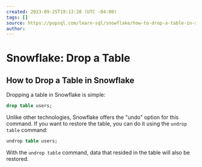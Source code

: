 ```yaml
---
created: 2023-09-25T19:13:28 (UTC -04:00)
tags: []
source: https://popsql.com/learn-sql/snowflake/how-to-drop-a-table-in-snowflake
author: 
---
```


# Snowflake: Drop a Table 

## How to Drop a Table in Snowflake

Dropping a table in Snowflake is simple:

```sql
drop table users;
```

Unlike other technologies, Snowflake offers the "undo" option for this command. If you want to restore the table, you can do it using the `undrop table` command:

```sql
undrop table users;
```

With the `undrop table` command, data that resided in the table will also be restored.
